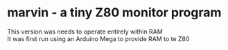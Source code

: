 # marvin - a tiny Z80 monitor program
This version was needs to operate entirely within RAM   
It was first run using an Arduino Mega to provide RAM to te Z80
